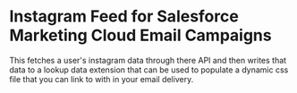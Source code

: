 # Instagram Feed for Salesforce Marketing Cloud Email Campaigns

This fetches a user's instagram data through there API and then writes that data to a lookup data extension that can be used to populate a dynamic css file that you can link to with in your email delivery.
